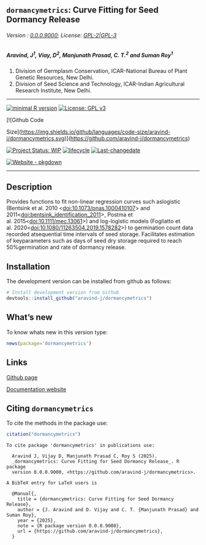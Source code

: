 
<!-- 
<img src="https://raw.githubusercontent.com/aravind-j/dormancymetrics/master/inst/extdata/dormancymetrics.png" width="20%" />
-->

## `dormancymetrics`: Curve Fitting for Seed Dormancy Release

<!-- <img src="https://raw.githubusercontent.com/aravind-j/dormancymetrics/master/inst/extdata/dormancymetrics.png" align="right" alt="logo" width="173" height = "200" style = "border: none; float: right;">
-->

###### Version : [0.0.0.9000](https://aravind-j.github.io/dormancymetrics/); License: [GPL-2\|GPL-3](https://www.r-project.org/Licenses/)

##### *Aravind, J<sup>1</sup>, Viay, D<sup>2</sup>, Manjunath Prasad, C. T.<sup>2</sup> and Suman Roy<sup>1</sup>*

1.  Division of Germplasm Conservation, ICAR-National Bureau of Plant
    Genetic Resources, New Delhi.
2.  Division of Seed Science and Technology, ICAR-Indian Agricultural
    Research Institute, New Delhi.

------------------------------------------------------------------------

[![minimal R
version](https://img.shields.io/badge/R%3E%3D-3.5.0-6666ff.svg?logo=R)](https://cran.r-project.org/)
[![License: GPL
v3](https://img.shields.io/badge/License-GPL%20v3-blue.svg)](https://www.gnu.org/licenses/gpl-3.0)
<!-- [![CRAN_Status_Badge](https://www.r-pkg.org/badges/version-last-release/dormancymetrics)](https://cran.r-project.org/package=dormancymetrics)
[![Dependencies](https://tinyverse.netlify.app/status/dormancymetrics)](https://cran.r-project.org/package=dormancymetrics) -->
<!-- [![rstudio mirror downloads](https://cranlogs.r-pkg.org/badges/grand-total/dormancymetrics?color=green)](https://CRAN.R-project.org/package=dormancymetrics) -->
<!-- 
[![develVersion](https://img.shields.io/badge/devel%20version-0.0.0.9000-orange.svg)](https://github.com/aravind-j/dormancymetrics)
--> [![Github Code
Size](https://img.shields.io/github/languages/code-size/aravind-j/dormancymetrics.svg)](https://github.com/aravind-j/dormancymetrics)
<!-- [![R-CMD-check](https://github.com/aravind-j/dormancymetrics/workflows/R-CMD-check/badge.svg)](https://github.com/aravind-j/dormancymetrics/actions) -->
[![Project Status:
WIP](https://www.repostatus.org/badges/latest/wip.svg)](https://www.repostatus.org/#wip)
[![lifecycle](https://lifecycle.r-lib.org/articles/figures/lifecycle-maturing.svg)](https://lifecycle.r-lib.org/articles/stages.html#maturing)
[![Last-changedate](https://img.shields.io/badge/last%20change-2025--08--19-yellowgreen.svg)](https://github.com/aravind-j/dormancymetrics/)
<!-- [![Zenodo DOI](https://zenodo.org/badge/DOI/10.5281/zenodo.zenodo.14889174.svg)](https://doi.org/10.5281/zenodo.14889174) -->
[![Website -
pkgdown](https://img.shields.io/website-up-down-green-red/https/aravind-j.github.io/dormancymetrics.svg)](https://aravind-j.github.io/dormancymetrics/)
<!-- [![.](https://pro-pulsar-193905.appspot.com/G-xxxxxxxx/welcome-page)](https://github.com/aravind-j/google-analytics-beacon) -->
<!-- [![GoatCounter](https://dormancymetrics-gh.goatcounter.com/count?p=/test)](https://dormancymetrics.goatcounter.com/)  -->
<!-- [![packageversion](https://img.shields.io/badge/Package%20version-0.2.3.3-orange.svg)](https://github.com/aravind-j/dormancymetrics) -->
<!-- [![GitHub Download Count](https://github-basic-badges.herokuapp.com/downloads/aravind-j/dormancymetrics/total.svg)] -->
<!-- [![Rdoc](http://www.rdocumentation.org/badges/version/dormancymetrics)](http://www.rdocumentation.org/packages/dormancymetrics) -->

------------------------------------------------------------------------

## Description

<!-- Provides functions to fit non-linear regression curves such as logistic (Bentsink et al. 2010 [doi:10.1073/pnas.1000410107> and 2011 <doi:bentsink_identification_2011>, Postma et al. 2015 <doi:10.1111/mec.13061>) and log-logistic models (Fogliatto et al. 2020 <doi:10.1080/11263504.2019.1578282](https://doi.org/10.1073/pnas.1000410107> and 2011 <doi:bentsink_identification_2011>, Postma et al. 2015 <doi:10.1111/mec.13061>) and log-logistic models (Fogliatto et al. 2020 <doi:10.1080/11263504.2019.1578282)) to germination count data recorded at sequential time intervals of seed storage. Facilitates estimation of key parameters such as days of seed dry storage required to reach 50% germination and rate of dormancy release. -->

Provides functions to fit non-linear regression curves such aslogistic
(Bentsink et al. 2010
\<<a href='https://doi.org/10.1073/pnas.1000410107'>doi:10.1073/pnas.1000410107</a>\>
and
2011\<<a href='https://doi.org/bentsink_identification_2011'>doi:bentsink_identification_2011</a>\>,
Postma et
al. 2015\<<a href='https://doi.org/10.1111/mec.13061'>doi:10.1111/mec.13061</a>\>)
and log-logistic models (Fogliatto et
al. 2020\<<a href='https://doi.org/10.1080/11263504.2019.1578282'>doi:10.1080/11263504.2019.1578282</a>\>)
to germination count data recorded atsequential time intervals of seed
storage. Facilitates estimation of keyparameters such as days of seed
dry storage required to reach 50%germination and rate of dormancy
release.

## Installation

<!-- 
The package can be installed from CRAN as follows: 
&#10;
-->

The development version can be installed from github as follows:

``` r
# Install development version from Github
devtools::install_github("aravind-j/dormancymetrics")
```

<!-- ## Detailed tutorial
For a detailed tutorial (vignette) on how to used this package type:
&#10;
``` r
browseVignettes(package = 'dormancymetrics')
```
The vignette for the latest version is also available [online](https://aravind-j.github.io/dormancymetrics/articles.html).-->

## What’s new

To know whats new in this version type:

``` r
news(package='dormancymetrics')
```

## Links

<!--[CRAN page](https://cran.r-project.org/package=dormancymetrics) -->

[Github page](https://github.com/aravind-j/dormancymetrics)

[Documentation website](https://aravind-j.github.io/dormancymetrics/)

<!--[Zenodo DOI](https://doi.org/10.5281/zenodo.14889174) -->
<!--
## CRAN checks
&#10;
&#10;
&#10; [![Linux](https://img.shields.io/badge/Linux-FCC624?style=for-the-badge&logo=linux&logoColor=black)](https://cran.r-project.org/web/checks/check_results_dormancymetrics.html) 
&#10;
+-----------------------------------+---------------------------------------------------------------------------------------------------------------------------------------------------------------------------------------------------------------------+
| Flavour                           | CRAN check                                                                                                                                                                                                          |
+===================================+=====================================================================================================================================================================================================================+
| r-devel-linux-x86_64-debian-clang | [![CRAN check -                                                                                                                                                                                                     |
|                                   | r-devel-linux-x86_64-debian-clang](https://badges.cranchecks.info/flavor/r-devel-linux-x86_64-debian-clang/dormancymetrics.svg)](https://cran.r-project.org/web/checks/check_results_j.aravind_at_icar.gov.in.html) |
+-----------------------------------+---------------------------------------------------------------------------------------------------------------------------------------------------------------------------------------------------------------------+
| r-devel-linux-x86_64-debian-gcc   | [![CRAN check -                                                                                                                                                                                                     |
|                                   | r-devel-linux-x86_64-debian-gcc](https://badges.cranchecks.info/flavor/r-devel-linux-x86_64-debian-gcc/dormancymetrics.svg)](https://cran.r-project.org/web/checks/check_results_j.aravind_at_icar.gov.in.html)     |
+-----------------------------------+---------------------------------------------------------------------------------------------------------------------------------------------------------------------------------------------------------------------+
| r-devel-linux-x86_64-fedora-clang | [![CRAN check -                                                                                                                                                                                                     |
|                                   | r-devel-linux-x86_64-fedora-clang](https://badges.cranchecks.info/flavor/r-devel-linux-x86_64-fedora-clang/dormancymetrics.svg)](https://cran.r-project.org/web/checks/check_results_j.aravind_at_icar.gov.in.html) |
+-----------------------------------+---------------------------------------------------------------------------------------------------------------------------------------------------------------------------------------------------------------------+
| r-devel-linux-x86_64-fedora-gcc   | [![CRAN check -                                                                                                                                                                                                     |
|                                   | r-devel-linux-x86_64-fedora-gcc](https://badges.cranchecks.info/flavor/r-devel-linux-x86_64-fedora-gcc/dormancymetrics.svg)](https://cran.r-project.org/web/checks/check_results_j.aravind_at_icar.gov.in.html)     |
+-----------------------------------+---------------------------------------------------------------------------------------------------------------------------------------------------------------------------------------------------------------------+
| r-patched-linux-x86_64            | [![CRAN check -                                                                                                                                                                                                     |
|                                   | r-patched-linux-x86_64](https://badges.cranchecks.info/flavor/r-patched-linux-x86_64/dormancymetrics.svg)](https://cran.r-project.org/web/checks/check_results_j.aravind_at_icar.gov.in.html)                       |
+-----------------------------------+---------------------------------------------------------------------------------------------------------------------------------------------------------------------------------------------------------------------+
| r-release-linux-x86_64            | [![CRAN check -                                                                                                                                                                                                     |
|                                   | r-release-linux-x86_64](https://badges.cranchecks.info/flavor/r-release-linux-x86_64/dormancymetrics.svg)](https://cran.r-project.org/web/checks/check_results_j.aravind_at_icar.gov.in.html)                       |
+-----------------------------------+---------------------------------------------------------------------------------------------------------------------------------------------------------------------------------------------------------------------+
&#10;
 [![Windows](https://img.shields.io/badge/Windows-0078D6?style=for-the-badge&logo=windows&logoColor=white)](https://cran.r-project.org/web/checks/check_results_dormancymetrics.html) 
&#10;
+--------------------------+---------------------------------------------------------------------------------------------------------------------------------------------------------------------------------------------------+
| Flavour                  | CRAN check                                                                                                                                                                                        |
+==========================+===================================================================================================================================================================================================+
| r-devel-windows-x86_64   | [![CRAN check -                                                                                                                                                                                   |
|                          | r-devel-windows-x86_64](https://badges.cranchecks.info/flavor/r-devel-windows-x86_64/dormancymetrics.svg)](https://cran.r-project.org/web/checks/check_results_j.aravind_at_icar.gov.in.html)     |
+--------------------------+---------------------------------------------------------------------------------------------------------------------------------------------------------------------------------------------------+
| r-release-windows-x86_64 | [![CRAN check -                                                                                                                                                                                   |
|                          | r-release-windows-x86_64](https://badges.cranchecks.info/flavor/r-release-windows-x86_64/dormancymetrics.svg)](https://cran.r-project.org/web/checks/check_results_j.aravind_at_icar.gov.in.html) |
+--------------------------+---------------------------------------------------------------------------------------------------------------------------------------------------------------------------------------------------+
| r-oldrel-windows-x86_64  | [![CRAN check -                                                                                                                                                                                   |
|                          | r-oldrel-windows-x86_64](https://badges.cranchecks.info/flavor/r-oldrel-windows-x86_64/dormancymetrics.svg)](https://cran.r-project.org/web/checks/check_results_j.aravind_at_icar.gov.in.html)   |
+--------------------------+---------------------------------------------------------------------------------------------------------------------------------------------------------------------------------------------------+
&#10;
 [![MacOS](https://img.shields.io/badge/mac%20os-000000?style=for-the-badge&logo=apple&logoColor=white)](https://cran.r-project.org/web/checks/check_results_dormancymetrics.html) 
&#10;
+------------------------+-----------------------------------------------------------------------------------------------------------------------------------------------------------------------------------------------+
| Flavour                | CRAN check                                                                                                                                                                                    |
+========================+===============================================================================================================================================================================================+
| r-release-macos-x86_64 | [![CRAN check -                                                                                                                                                                               |
|                        | r-release-macos-x86_64](https://badges.cranchecks.info/flavor/r-release-macos-x86_64/dormancymetrics.svg)](https://cran.r-project.org/web/checks/check_results_j.aravind_at_icar.gov.in.html) |
+------------------------+-----------------------------------------------------------------------------------------------------------------------------------------------------------------------------------------------+
| r-oldrel-macos-x86_64  | [![CRAN check -                                                                                                                                                                               |
|                        | r-oldrel-macos-x86_64](https://badges.cranchecks.info/flavor/r-oldrel-macos-x86_64/dormancymetrics.svg)](https://cran.r-project.org/web/checks/check_results_j.aravind_at_icar.gov.in.html)   |
+------------------------+-----------------------------------------------------------------------------------------------------------------------------------------------------------------------------------------------+
-->

## Citing `dormancymetrics`

To cite the methods in the package use:

``` r
citation("dormancymetrics")
```

    To cite package 'dormancymetrics' in publications use:

      Aravind J, Vijay D, Manjunath Prasad C, Roy S (2025).
      _dormancymetrics: Curve Fitting for Seed Dormancy Release_. R package
      version 0.0.0.9000, <https://github.com/aravind-j/dormancymetrics>.

    A BibTeX entry for LaTeX users is

      @Manual{,
        title = {dormancymetrics: Curve Fitting for Seed Dormancy Release},
        author = {J. Aravind and D. Vijay and C. T. {Manjunath Prasad} and Suman Roy},
        year = {2025},
        note = {R package version 0.0.0.9000},
        url = {https://github.com/aravind-j/dormancymetrics},
      }
